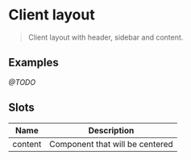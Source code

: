 # Client layout

> Client layout with header, sidebar and content.

## Examples
*@TODO*

## Slots
| Name | Description |
|------|-------------|
| content | Component that will be centered |

